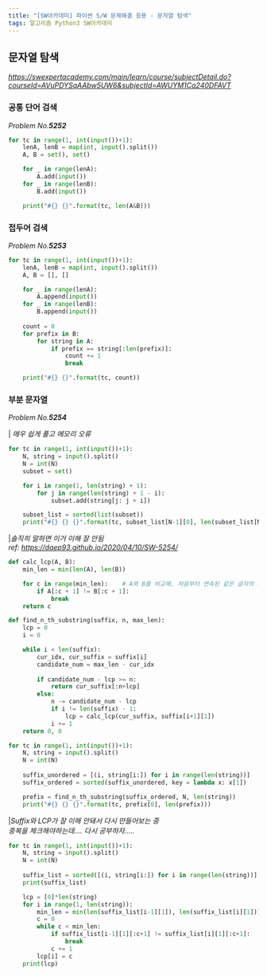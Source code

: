 ```yaml
---
title: "[SW아카데미] 파이썬 S/W 문제해결 응용 - 문자열 탐색"
tags: 알고리즘 Python3 SW아카데미
---
```


## 문자열 탐색

*<https://swexpertacademy.com/main/learn/course/subjectDetail.do?courseId=AVuPDYSqAAbw5UW6&subjectId=AWUYM1Ca240DFAVT>*

### 공통 단어 검색

*Problem No.**5252***

``` python
for tc in range(1, int(input())+1):
    lenA, lenB = map(int, input().split())
    A, B = set(), set()

    for _ in range(lenA):
        A.add(input())
    for _ in range(lenB):
        B.add(input())

    print("#{} {}".format(tc, len(A&B)))
```

### 접두어 검색

*Problem No.**5253***

``` python
for tc in range(1, int(input())+1):
    lenA, lenB = map(int, input().split())
    A, B = [], []

    for _ in range(lenA):
        A.append(input())
    for _ in range(lenB):
        B.append(input())
    
    count = 0
    for prefix in B:
        for string in A:
            if prefix == string[:len(prefix)]:
                count += 1
                break

    print("#{} {}".format(tc, count))
```

### 부분 문자열

*Problem No.**5254***

| *매우 쉽게 풀고 메모리 오류*

``` python
for tc in range(1, int(input())+1):
    N, string = input().split()
    N = int(N)
    subset = set()

    for i in range(1, len(string) + 1):
        for j in range(len(string) + 1 - i):
            subset.add(string[j: j + i])

    subset_list = sorted(list(subset))
    print("#{} {} {}".format(tc, subset_list[N-1][0], len(subset_list[N-1])))
```

|*솔직히 말하면 이거 이해 잘 안됨<br>ref: <https://daep93.github.io/2020/04/10/SW-5254/>*

``` python
def calc_lcp(A, B):
    min_len = min(len(A), len(B))

    for c in range(min_len):    # A와 B를 비교해, 처음부터 연속된 같은 글자의 수가 LCP
        if A[:c + 1] != B[:c + 1]:
            break
    return c

def find_n_th_substring(suffix, n, max_len):
    lcp = 0
    i = 0

    while i < len(suffix):
        cur_idx, cur_suffix = suffix[i]
        candidate_num = max_len - cur_idx
        
        if candidate_num - lcp >= n:
            return cur_suffix[:n+lcp]
        else:
            n -= candidate_num - lcp
            if i != len(suffix) - 1:
                lcp = calc_lcp(cur_suffix, suffix[i+1][1])
            i += 1
    return 0, 0

for tc in range(1, int(input())+1):
    N, string = input().split()
    N = int(N)
    
    suffix_unordered = [(i, string[i:]) for i in range(len(string))]
    suffix_ordered = sorted(suffix_unordered, key = lambda x: x[1])

    prefix = find_n_th_substring(suffix_ordered, N, len(string))
    print("#{} {} {}".format(tc, prefix[0], len(prefix)))
```

|*Suffix와 LCP가 잘 이해 안돼서 다시 만들어보는 중<br>중복을 체크해야하는데.... 다시 공부하자.....*

``` python
for tc in range(1, int(input())+1):
    N, string = input().split()
    N = int(N)
    
    suffix_list = sorted([(i, string[i:]) for i in range(len(string))], key = lambda x: x[1])
    print(suffix_list)

    lcp = [0]*len(string)
    for i in range(1, len(string)):
        min_len = min(len(suffix_list[i-1][1]), len(suffix_list[i][1]))
        c = 0
        while c < min_len:
            if suffix_list[i-1][1][:c+1] != suffix_list[i][1][:c+1]:
                break
            c += 1
        lcp[i] = c
    print(lcp)
```